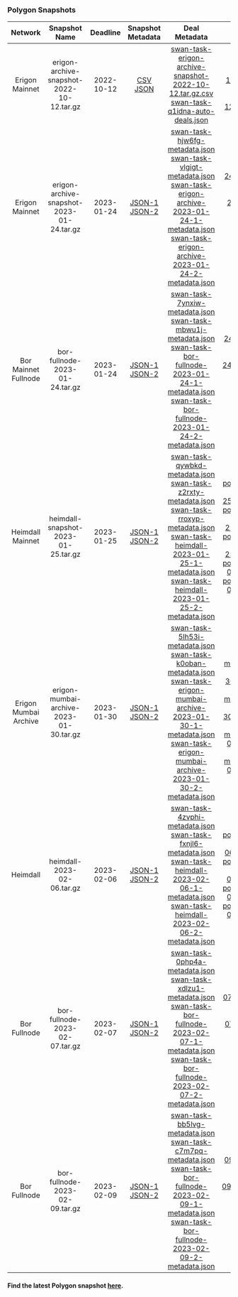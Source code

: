 
### Polygon Snapshots

| Network | Snapshot Name | Deadline | Snapshot Metadata | Deal Metadata | Deal Metadata NFT(opensea) |
| :-: | :-: | :-: | :-: | :-: | :-: |
| Erigon Mainnet | erigon-archive-snapshot-2022-10-12.tar.gz | 2022-10-12 | [CSV]( 2022-10-12_erigon_archive/swan-task-erigon-archive-snapshot-2022-10-12.tar.gz.csv ':include') <br> [JSON]( 2022-10-12_erigon_archive/erigon-archive-snapshot-2022-10-12.tar.gz.json ':include') | [swan-task-erigon-archive-snapshot-2022-10-12.tar.gz.csv](2022-10-12_erigon_archive/swan-task-lmrukl-auto-deals.json ':include') <br> [swan-task-q1idna-auto-deals.json](2022-10-12_erigon_archive/swan-task-q1idna-auto-deals.json ':include') |[polygon_erigon-archive_2022-10-12_metadata_lmrukl.nft](https://opensea.io/assets/matic/0xA6787587159c017AD83fe28e746FCFAE0DD91383/52) <br> [polygon_erigon-archive_2022-10-12_metadata_q1idna.nft](https://opensea.io/assets/matic/0xA6787587159c017AD83fe28e746FCFAE0DD91383/51) |
| Erigon Mainnet | erigon-archive-snapshot-2023-01-24.tar.gz | 2023-01-24 | [JSON-1]( 2023-01-24_erigon_archive/erigon-archive-2023-01-24-1.json ':include') <br> [JSON-2]( 2023-01-24_erigon_archive/erigon-archive-2023-01-24-2.json ':include') | [swan-task-hjw6fg-metadata.json](2023-01-24_erigon_archive/swan-task-hjw6fg-metadata.json ':include')  <br> [swan-task-vlgigt-metadata.json](2023-01-24_erigon_archive/swan-task-vlgigt-metadata.json ':include') <br> [swan-task-erigon-archive-2023-01-24-1-metadata.json](2023-01-24_erigon_archive/swan-task-erigon-archive-2023-01-24-1-metadata.json ':include') <br> [swan-task-erigon-archive-2023-01-24-2-metadata.json](2023-01-24_erigon_archive/swan-task-erigon-archive-2023-01-24-2-metadata.json ':include')| [polygon_erigon-archive_2023-01-24_metadata_hjw6fg.nft](https://opensea.io/assets/matic/0xa6787587159c017ad83fe28e746fcfae0dd91383/201) <br> [polygon_erigon-archive_2023-01-24_metadata_vlgigt.nft](https://opensea.io/assets/matic/0xa6787587159c017ad83fe28e746fcfae0dd91383/202) <br> [polygon_erigon-archive_2023-01-24_metadata_1.nft](https://opensea.io/assets/matic/0xa6787587159c017ad83fe28e746fcfae0dd91383/204) <br> [polygon_erigon-archive_2023-01-24_metadata_2.nft](https://opensea.io/assets/matic/0xa6787587159c017ad83fe28e746fcfae0dd91383/203) |
| Bor Mainnet Fullnode | bor-fullnode-2023-01-24.tar.gz | 2023-01-24 | [JSON-1](2023-01-24_bor_fullnode/bor-fullnode-2023-01-24-1.json ':include') <br> [JSON-2](2023-01-24_bor_fullnode/bor-fullnode-2023-01-24-2.json ':include') | [swan-task-7ynxiw-metadata.json](2023-01-24_bor_fullnode/swan-task-7ynxiw-metadata.json ':include')  <br> [swan-task-mbwu1j-metadata.json](2023-01-24_bor_fullnode/swan-task-mbwu1j-metadata.json ':include') <br> [swan-task-bor-fullnode-2023-01-24-1-metadata.json](2023-01-24_bor_fullnode/swan-task-bor-fullnode-2023-01-24-1-metadata.json ':include') <br> [swan-task-bor-fullnode-2023-01-24-2-metadata.json](2023-01-24_bor_fullnode/swan-task-bor-fullnode-2023-01-24-2-metadata.json ':include') | [polygon_bor-fullnode_2023-01-24_metadata_7ynxiw.nft](https://opensea.io/assets/matic/0xa6787587159c017ad83fe28e746fcfae0dd91383/197) <br> [polygon_bor-fullnode_2023-01-24_metadata_mbwu1j.nft](https://opensea.io/assets/matic/0xa6787587159c017ad83fe28e746fcfae0dd91383/198) <br> [polygon_bor-fullnode_2023-01-24_metadata_1.nft](https://opensea.io/assets/matic/0xa6787587159c017ad83fe28e746fcfae0dd91383/200/) <br> [polygon_bor-fullnode_2023-01-24_metadata_2.nft](https://opensea.io/assets/matic/0xa6787587159c017ad83fe28e746fcfae0dd91383/199/) |
| Heimdall Mainnet | heimdall-snapshot-2023-01-25.tar.gz | 2023-01-25 | [JSON-1]( 2023-01-25_heimdall/heimdall-2023-01-25-1.json ':include') <br> [JSON-2]( 2023-01-25_heimdall/heimdall-2023-01-25-2.json ':include')  | [swan-task-qywbkd-metadata.json](2023-01-25_heimdall/swan-task-qywbkd-metadata.json ':include')  <br> [swan-task-z2rxty-metadata.json](2023-01-25_heimdall/swan-task-z2rxty-metadata.json ':include') <br> [swan-task-rroxyp-metadata.json](2023-01-25_heimdall/swan-task-rroxyp-metadata.json ':include') <br> [swan-task-heimdall-2023-01-25-1-metadata.json](2023-01-25_heimdall/swan-task-heimdall-2023-01-25-1-metadata.json ':include') <br> [swan-task-heimdall-2023-01-25-2-metadata.json](2023-01-25_heimdall/swan-task-heimdall-2023-01-25-2-metadata.json ':include') | [polygon_heimdall_2023-01-25_metadata_qywbkd.nft](https://opensea.io/assets/matic/0xa6787587159c017ad83fe28e746fcfae0dd91383/205) <br> [polygon_heimdall_2023-01-25_metadata_z2rxty.nft](https://opensea.io/assets/matic/0xa6787587159c017ad83fe28e746fcfae0dd91383/207) <br> [polygon_heimdall_2023-01-25_metadata_rroxyp.nft](https://opensea.io/assets/matic/0xa6787587159c017ad83fe28e746fcfae0dd91383/206) <br> [polygon_heimdall_2023-01-25_metadata_1.nft](https://opensea.io/assets/matic/0xa6787587159c017ad83fe28e746fcfae0dd91383/209/) <br> [polygon_heimdall_2023-01-25_metadata_2.nft](https://opensea.io/assets/matic/0xa6787587159c017ad83fe28e746fcfae0dd91383/208/) |
| Erigon Mumbai Archive | erigon-mumbai-archive-2023-01-30.tar.gz | 2023-01-30 | [JSON-1]( 2023-01-25_heimdall/heimdall-2023-01-25-1.json ':include') <br> [JSON-2]( 2023-01-30_erigon_mumbai_archive/erigon-mumbai-archive-2023-01-30-2.json ':include') | [swan-task-5lh53i-metadata.json](2023-01-30_erigon_mumbai_archive/swan-task-5lh53i-metadata.json ':include')  <br> [swan-task-k0oban-metadata.json](2023-01-30_erigon_mumbai_archive/swan-task-k0oban-metadata.json ':include') <br> [swan-task-erigon-mumbai-archive-2023-01-30-1-metadata.json](2023-01-30_erigon_mumbai_archive/swan-task-erigon-mumbai-archive-2023-01-30-1-metadata.json ':include') <br> [swan-task-erigon-mumbai-archive-2023-01-30-2-metadata.json](2023-01-30_erigon_mumbai_archive/swan-task-erigon-mumbai-archive-2023-01-30-2-metadata.json ':include') | [polygon_erigon-mumbai-archive_2023-01-30_metadata_5lh53i.nft](https://opensea.io/assets/matic/0xa6787587159c017ad83fe28e746fcfae0dd91383/211) <br> [polygon_erigon-mumbai-archive_2023-01-30_metadata_k0oban.nft](https://opensea.io/assets/matic/0xa6787587159c017ad83fe28e746fcfae0dd91383/212) <br> [polygon_erigon-mumbai-archive_2023-01-30_metadata_1.nft](https://opensea.io/assets/matic/0xa6787587159c017ad83fe28e746fcfae0dd91383/214/) <br> [polygon_erigon-mumbai-archive_2023-01-30_metadata_2.nft](https://opensea.io/assets/matic/0xa6787587159c017ad83fe28e746fcfae0dd91383/213/) |
| Heimdall | heimdall-2023-02-06.tar.gz | 2023-02-06 | [JSON-1]( 2023-02-06_heimdall/heimdall-2023-02-06-1.json ':include') <br> [JSON-2]( 2023-02-06_heimdall/heimdall-2023-02-06-2.json ':include') | [swan-task-4zvphi-metadata.json](2023-02-06_heimdall/swan-task-4zvphi-metadata.json ':include')  <br> [swan-task-fxnjl6-metadata.json](2023-02-06_heimdall/swan-task-fxnjl6-metadata.json ':include') <br> [swan-task-heimdall-2023-02-06-1-metadata.json](2023-02-06_heimdall/swan-task-heimdall-2023-02-06-1-metadata.json ':include') <br> [swan-task-heimdall-2023-02-06-2-metadata.json](2023-02-06_heimdall/swan-task-heimdall-2023-02-06-2-metadata.json ':include')| [polygon_heimdall_2023-02-06_metadata_4zvphi.nft](https://opensea.io/assets/matic/0xa6787587159c017ad83fe28e746fcfae0dd91383/215) <br> [polygon_heimdall_2023-02-06_metadata_fxnjl6.nft](https://opensea.io/assets/matic/0xa6787587159c017ad83fe28e746fcfae0dd91383/216) <br> [polygon_heimdall_2023-02-06_metadata_1.nft](https://opensea.io/assets/matic/0xa6787587159c017ad83fe28e746fcfae0dd91383/218/) <br> [polygon_heimdall_2023-02-06_metadata_2.nft](https://opensea.io/assets/matic/0xa6787587159c017ad83fe28e746fcfae0dd91383/217/) |
| Bor Fullnode | bor-fullnode-2023-02-07.tar.gz | 2023-02-07 | [JSON-1](2023-02-07_bor_fullnode/bor-fullnode-2023-02-07-1.json ':include') <br> [JSON-2](2023-02-07_bor_fullnode/bor-fullnode-2023-02-07-2.json ':include') | [swan-task-0php4a-metadata.json](2023-02-07_bor_fullnode/swan-task-0php4a-metadata.json ':include')  <br> [swan-task-xdlzu1-metadata.json](2023-02-07_bor_fullnode/swan-task-xdlzu1-metadata.json ':include') <br> [swan-task-bor-fullnode-2023-02-07-1-metadata.json](2023-02-07_bor_fullnode/swan-task-bor-fullnode-2023-02-07-1-metadata.json ':include') <br> [swan-task-bor-fullnode-2023-02-07-2-metadata.json](2023-02-07_bor_fullnode/swan-task-bor-fullnode-2023-02-07-2-metadata.json ':include') | [polygon_bor-fullnode_2023-02-07_metadata_0php4a.nft](https://opensea.io/assets/matic/0xa6787587159c017ad83fe28e746fcfae0dd91383/219) <br> [polygon_bor-fullnode_2023-02-07_metadata_xdlzu1.nft](https://opensea.io/assets/matic/0xa6787587159c017ad83fe28e746fcfae0dd91383/220) <br> [polygon_bor-fullnode_2023-02-07_metadata_1.nft](https://opensea.io/assets/matic/0xa6787587159c017ad83fe28e746fcfae0dd91383/162/) <br> [polygon_bor-fullnode_2023-02-07_metadata_2.nft](https://opensea.io/assets/matic/0xa6787587159c017ad83fe28e746fcfae0dd91383/221/) |
| Bor Fullnode | bor-fullnode-2023-02-09.tar.gz | 2023-02-09 | [JSON-1](2023-02-09_bor_fullnode/bor-fullnode-2023-02-09-1.json ':include') <br> [JSON-2](2023-02-09_bor_fullnode/bor-fullnode-2023-02-09-2.json ':include') | [swan-task-bb5lvg-metadata.json](2023-02-09_bor_fullnode/swan-task-bb5lvg-metadata.json ':include')  <br> [swan-task-c7m7pq-metadata.json](2023-02-09_bor_fullnode/swan-task-c7m7pq-metadata.json ':include') <br> [swan-task-bor-fullnode-2023-02-09-1-metadata.json](2023-02-09_bor_fullnode/swan-task-bor-fullnode-2023-02-09-1-metadata.json ':include') <br> [swan-task-bor-fullnode-2023-02-09-2-metadata.json](2023-02-09_bor_fullnode/swan-task-bor-fullnode-2023-02-09-2-metadata.json ':include') | [polygon_bor-fullnode_2023-02-09_metadata_bb5lvg.nft](https://opensea.io/assets/matic/0xa6787587159c017ad83fe28e746fcfae0dd91383/223) <br> [polygon_bor-fullnode_2023-02-09_metadata_c7m7pq.nft](https://opensea.io/assets/matic/0xa6787587159c017ad83fe28e746fcfae0dd91383/224) <br> [polygon_bor-fullnode_2023-02-09_metadata_1.nft](https://opensea.io/assets/matic/0xa6787587159c017ad83fe28e746fcfae0dd91383/226/) <br> [polygon_bor-fullnode_2023-02-09_metadata_2.nft](https://opensea.io/assets/matic/0xa6787587159c017ad83fe28e746fcfae0dd91383/225/) |

#### Find the latest Polygon snapshot [here](https://snapshots.polygon.technology/).
